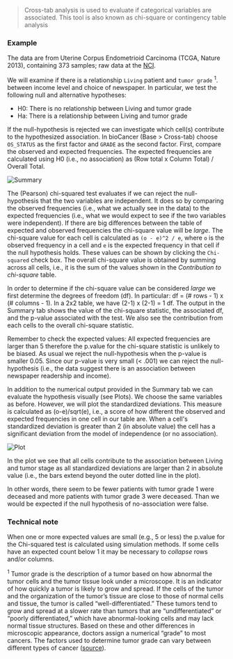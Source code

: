 > Cross-tab analysis is used to evaluate if categorical variables are associated. This tool is also known as chi-square or contingency table analysis

### Example

The data are from Uterine Corpus Endometrioid Carcinoma (TCGA, Nature 2013), containing 373 samples; raw data at the [NCI](https://tcga-data.nci.nih.gov/docs/publications/ucec_2013/).

We will examine if there is a relationship  `Living` patient and `tumor grade` <sup>1</sup>. between income level and choice of newspaper. In particular, we test the following null and alternative hypotheses:

- H0: There is no relationship between Living and tumor grade
-	Ha: There is a relationship between Living and tumor grade

If the null-hypothesis is rejected we can investigate which cell(s) contribute to the hypothesized association. In bioCancer (Base > Cross-tab) choose `OS_STATUS` as the first factor and `GRADE` as the second factor. First, compare the observed and expected frequencies. The expected frequencies are calculated using H0 (i.e., no association) as (Row total x Column Total) /  Overall Total.

![Summary](figures_quant/cross_tabs_summary.png)

The (Pearson) chi-squared test evaluates if we can reject the null-hypothesis that the two variables are independent. It does so by comparing the observed frequencies (i.e., what we actually see in the data) to the expected frequencies (i.e., what we would expect to see if the two variables were independent). If there are big differences between the table of expected and observed frequencies the chi-square value will be _large_. The chi-square value for each cell is calculated as `(o - e)^2 / e`, where `o` is the observed frequency in a cell and `e` is the expected frequency in that cell if the null hypothesis holds. These values can be shown by clicking the `Chi-squared` check box. The overall chi-square value is obtained by summing across all cells, i.e., it is the sum of the values shown in the _Contribution to chi-square_ table.

In order to determine if the chi-square value can be considered _large_ we first determine the degrees of freedom (df). In particular: df = (# rows - 1) x (# columns - 1). In a 2x2 table, we have (2-1) x (2-1) = 1 df. The output in the Summary tab shows the value of the chi-square statistic, the associated df, and the p-value associated with the test. We also see the contribution from each cells to the overall chi-square statistic.

Remember to check the expected values: All expected frequencies are larger than 5 therefore the p.value for the chi-square statistic is unlikely to be biased. As usual we reject the null-hypothesis when the p-value is smaller 0.05. Since our p-value is very small (< .001) we can reject the null-hypothesis (i.e., the data suggest there is an association between newspaper readership and income).

In addition to the numerical output provided in the Summary tab we can evaluate the hypothesis visually (see Plots). We choose the same variables as before. However, we will plot the standardized deviations. This measure is calculated as (o-e)/sqrt(e), i.e., a score of how different the observed and expected frequencies in one cell in our table are. When a cell's standardized deviation is greater than 2 (in absolute value) the cell has a significant deviation from the model of independence (or no association).

![Plot](figures_quant/cross_tabs_plot.png)

In the plot we see that all cells contribute to the association between Living and tumor stage as all standardized deviations are larger than 2 in absolute value (i.e., the bars extend beyond the outer dotted line in the plot).

In other words, there seem to be fewer patients with tumor grade 1 were deceased and more patients with tumor grade 3 were deceased. Than we would be expected if the null hypothesis of no-association were false.


### Technical note

When one or more expected values are small (e.g., 5 or less) the p.value for the Chi-squared test is calculated using simulation methods. If some cells have an expected count below 1 it may be necessary to _collapse_ rows and/or columns.

<sup>1</sup> Tumor grade is the description of a tumor based on how abnormal the tumor cells and the tumor tissue look under a microscope. It is an indicator of how quickly a tumor is likely to grow and spread. If the cells of the tumor and the organization of the tumor’s tissue are close to those of normal cells and tissue, the tumor is called “well-differentiated.” These tumors tend to grow and spread at a slower rate than tumors that are “undifferentiated” or “poorly differentiated,” which have abnormal-looking cells and may lack normal tissue structures. Based on these and other differences in microscopic appearance, doctors assign a numerical “grade” to most cancers. The factors used to determine tumor grade can vary between different types of cancer ([source](http://www.cancer.gov/about-cancer/diagnosis-staging/prognosis/tumor-grade-fact-sheet)).
